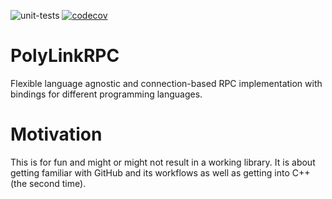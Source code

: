 ![unit-tests](https://github.com/ChristophervonKlitzing/PolyLinkRPC/actions/workflows/run-tests.yml/badge.svg?branch=main)
[![codecov](https://codecov.io/github/ChristophervonKlitzing/PolyLinkRPC/graph/badge.svg?token=YY1PC4OVSO)](https://codecov.io/github/ChristophervonKlitzing/PolyLinkRPC)

# PolyLinkRPC
Flexible language agnostic and connection-based RPC implementation with bindings for different programming languages.

# Motivation
This is for fun and might or might not result in a working library. It is about getting familiar with GitHub and its workflows
as well as getting into C++ (the second time).
